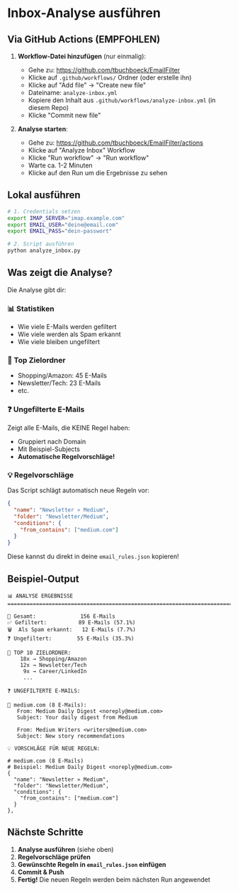 # Inbox-Analyse ausführen

## Via GitHub Actions (EMPFOHLEN)

1. **Workflow-Datei hinzufügen** (nur einmalig):
   - Gehe zu: https://github.com/tbuchboeck/EmailFilter
   - Klicke auf `.github/workflows/` Ordner (oder erstelle ihn)
   - Klicke auf "Add file" → "Create new file"
   - Dateiname: `analyze-inbox.yml`
   - Kopiere den Inhalt aus `.github/workflows/analyze-inbox.yml` (in diesem Repo)
   - Klicke "Commit new file"

2. **Analyse starten**:
   - Gehe zu: https://github.com/tbuchboeck/EmailFilter/actions
   - Klicke auf "Analyze Inbox" Workflow
   - Klicke "Run workflow" → "Run workflow"
   - Warte ca. 1-2 Minuten
   - Klicke auf den Run um die Ergebnisse zu sehen

## Lokal ausführen

```bash
# 1. Credentials setzen
export IMAP_SERVER="imap.example.com"
export EMAIL_USER="deine@email.com"
export EMAIL_PASS="dein-passwort"

# 2. Script ausführen
python analyze_inbox.py
```

## Was zeigt die Analyse?

Die Analyse gibt dir:

### 📊 Statistiken
- Wie viele E-Mails werden gefiltert
- Wie viele werden als Spam erkannt
- Wie viele bleiben ungefiltert

### 📁 Top Zielordner
- Shopping/Amazon: 45 E-Mails
- Newsletter/Tech: 23 E-Mails
- etc.

### ❓ Ungefilterte E-Mails
Zeigt alle E-Mails, die KEINE Regel haben:
- Gruppiert nach Domain
- Mit Beispiel-Subjects
- **Automatische Regelvorschläge!**

### 💡 Regelvorschläge
Das Script schlägt automatisch neue Regeln vor:

```json
{
  "name": "Newsletter » Medium",
  "folder": "Newsletter/Medium",
  "conditions": {
    "from_contains": ["medium.com"]
  }
}
```

Diese kannst du direkt in deine `email_rules.json` kopieren!

## Beispiel-Output

```
📊 ANALYSE ERGEBNISSE
================================================================================

📧 Gesamt:              156 E-Mails
✅ Gefiltert:          89 E-Mails (57.1%)
🗑️  Als Spam erkannt:   12 E-Mails (7.7%)
❓ Ungefiltert:        55 E-Mails (35.3%)

📁 TOP 10 ZIELORDNER:
    18x → Shopping/Amazon
    12x → Newsletter/Tech
     9x → Career/LinkedIn
     ...

❓ UNGEFILTERTE E-MAILS:

📮 medium.com (8 E-Mails):
   From: Medium Daily Digest <noreply@medium.com>
   Subject: Your daily digest from Medium

   From: Medium Writers <writers@medium.com>
   Subject: New story recommendations

💡 VORSCHLÄGE FÜR NEUE REGELN:

# medium.com (8 E-Mails)
# Beispiel: Medium Daily Digest <noreply@medium.com>
{
  "name": "Newsletter » Medium",
  "folder": "Newsletter/Medium",
  "conditions": {
    "from_contains": ["medium.com"]
  }
},
```

## Nächste Schritte

1. **Analyse ausführen** (siehe oben)
2. **Regelvorschläge prüfen**
3. **Gewünschte Regeln in `email_rules.json` einfügen**
4. **Commit & Push**
5. **Fertig!** Die neuen Regeln werden beim nächsten Run angewendet
